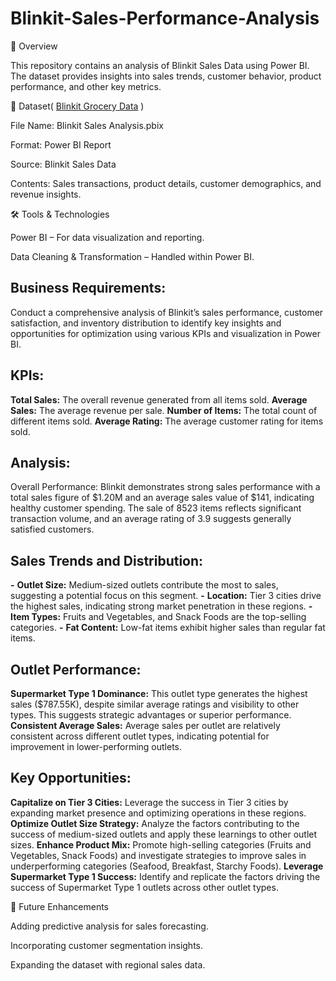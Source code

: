 # Blinkit-Sales-Performance-Analysis

📌 Overview

This repository contains an analysis of Blinkit Sales Data using Power BI. The dataset provides insights into sales trends, customer behavior, product performance, and other key metrics.

📂 Dataset( <a href="https://github.com/Chaudhary-Mansi/Blinkit-Sales-Performance-Analysis/blob/main/BlinkIT%20Grocery%20Data.xlsx">Blinkit Grocery Data</a> )

File Name: Blinkit Sales Analysis.pbix

Format: Power BI Report

Source: Blinkit Sales Data

Contents: Sales transactions, product details, customer demographics, and revenue insights.

🛠 Tools & Technologies

Power BI – For data visualization and reporting.

Data Cleaning & Transformation – Handled within Power BI.

## Business Requirements:

Conduct a comprehensive analysis of Blinkit’s sales performance, customer satisfaction, and inventory distribution to identify key insights and opportunities for optimization using various KPIs and visualization in Power BI.

## KPIs:

**Total Sales:** The overall revenue generated from all items sold.
**Average Sales:** The average revenue per sale.
**Number of Items:** The total count of different items sold.
**Average Rating:** The average customer rating for items sold.

## Analysis:

Overall Performance: Blinkit demonstrates strong sales performance with a total sales figure of $1.20M and an average sales value of $141, indicating healthy customer spending. The sale of 8523 items reflects significant transaction volume, and an average rating of 3.9 suggests generally satisfied customers.

## Sales Trends and Distribution:

**-** **Outlet Size:** Medium-sized outlets contribute the most to sales, suggesting a potential focus on this segment.
**-** **Location:** Tier 3 cities drive the highest sales, indicating strong market penetration in these regions.
**-** **Item Types:** Fruits and Vegetables, and Snack Foods are the top-selling categories.
**-** **Fat Content:** Low-fat items exhibit higher sales than regular fat items.

## Outlet Performance:

**Supermarket Type 1 Dominance:** This outlet type generates the highest sales ($787.55K), despite similar average ratings and visibility to other types. This suggests strategic advantages or superior performance.
**Consistent Average Sales:** Average sales per outlet are relatively consistent across different outlet types, indicating potential for improvement in lower-performing outlets.

## Key Opportunities:

**Capitalize on Tier 3 Cities:** Leverage the success in Tier 3 cities by expanding market presence and optimizing operations in these regions.
**Optimize Outlet Size Strategy:** Analyze the factors contributing to the success of medium-sized outlets and apply these learnings to other outlet sizes.
**Enhance Product Mix:** Promote high-selling categories (Fruits and Vegetables, Snack Foods) and investigate strategies to improve sales in underperforming categories (Seafood, Breakfast, Starchy Foods).
**Leverage Supermarket Type 1 Success:** Identify and replicate the factors driving the success of Supermarket Type 1 outlets across other outlet types.


📌 Future Enhancements

Adding predictive analysis for sales forecasting.

Incorporating customer segmentation insights.

Expanding the dataset with regional sales data.
